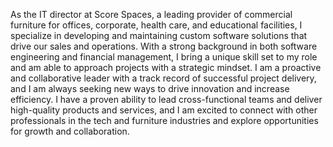 As the IT director at Score Spaces, a leading provider of commercial furniture for offices, corporate, health care, and educational facilities, I specialize in developing and maintaining custom software solutions that drive our sales and operations. With a strong background in both software engineering and financial management, I bring a unique skill set to my role and am able to approach projects with a strategic mindset. I am a proactive and collaborative leader with a track record of successful project delivery, and I am always seeking new ways to drive innovation and increase efficiency. I have a proven ability to lead cross-functional teams and deliver high-quality products and services, and I am excited to connect with other professionals in the tech and furniture industries and explore opportunities for growth and collaboration.
